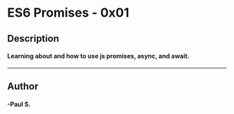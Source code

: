 # ES6 Promises - 0x01 
## Description 
#### Learning about and how to use js promises, async, and await.
 --- 
## Author 
#### -Paul S.